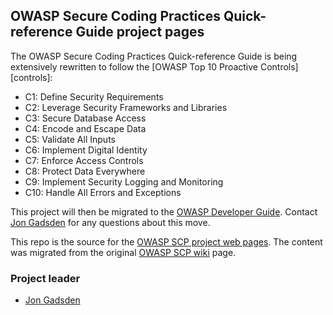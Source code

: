 ## OWASP Secure Coding Practices Quick-reference Guide project pages

The OWASP Secure Coding Practices Quick-reference Guide is being extensively
rewritten to follow the [OWASP Top 10 Proactive Controls][controls]:

* C1: Define Security Requirements
* C2: Leverage Security Frameworks and Libraries
* C3: Secure Database Access
* C4: Encode and Escape Data
* C5: Validate All Inputs
* C6: Implement Digital Identity
* C7: Enforce Access Controls
* C8: Protect Data Everywhere
* C9: Implement Security Logging and Monitoring
* C10: Handle All Errors and Exceptions

This project will then be migrated to the [OWASP Developer Guide][guide].
Contact [Jon Gadsden][jon] for any questions about this move.

This repo is the source for the [OWASP SCP project web pages][www-project].
The content was migrated from the original [OWASP SCP wiki][original] page.

### Project leader

* [Jon Gadsden][jon]

[jon]: mailto:jon.gadsden@owasp.org
[guide]: https://owasp.org/www-project-developer-guide/
[original]: https://wiki.owasp.org/index.php/OWASP_Secure_Coding_Practices_-_Quick_Reference_Guide
[www-project]: https://owasp.org/www-project-secure-coding-practices-quick-reference-guide/
